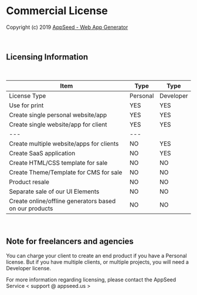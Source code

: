 # Commercial License

Copyright (c) 2019 [AppSeed - Web App Generator](http://appseed.us/)

<br />

## Licensing Information

<br />

| Item | Type | Type | 
| ---------------------------------- | --- | --- |
| License Type | Personal | Developer |
| Use for print | YES | YES |
| Create single personal website/app | YES | YES |
| Create single website/app for client | YES | YES |
| --- | --- |
| Create multiple website/apps for clients | NO | YES |
| Create SaaS application | NO | YES |
| Create HTML/CSS template for sale | NO | NO |
| Create Theme/Template for CMS for sale | NO | NO |
| Product resale | NO | NO |
| Separate sale of our UI Elements | NO | NO |
| Create online/offline generators based on our products | NO | NO |

<br />

## Note for freelancers and agencies

You can charge your client to create an end product if you have a Personal license. But if you have multiple clients, or multiple projects, you will need a Developer license.

For more information regarding licensing, please contact the AppSeed Service < support @ appseed.us >
